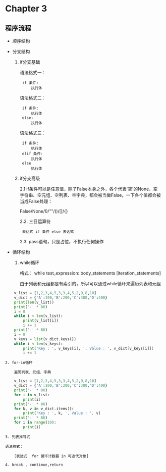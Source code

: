 # Chapter 3

## 程序流程

- 顺序结构

- 分支结构

	1. if分支基础
	
		语法格式一：
		
			if 条件:
				执行体
				
		语法格式二：
			
			if 条件:
				执行体
			else:
				执行体
				
		语法格式三：
		
			if 条件:
				执行体
			elif 条件:
				执行体
			else
				执行体
	
	2. if分支高级
	
		2.1 if条件可以是任意值，除了False本身之外，各个代表'空'的None、空字符串、空元组、空列表、空字典，都会被当做False，一下各个值都会被当成False处理：
		
		False/None/0/""/()/[]/{}
		
		2.2. 三目运算符
		
			表达式 if 条件 else 表达式
			
		2.3. pass语句，只是占位，不执行任何操作

- 循环结构

	1. while循环
	
		格式：
			while test_expression:
				body_statements
				[iteration_statements]
				
		由于列表和元组都是有索引的，所以可以通过while循环来遍历列表和元组
		
```python
	v_list = [1,2,3,4,5,3,3,4,5,2,9,8,10]
	v_dict = {'A':100,'B':200,'C':300,'D':400}
	print(len(v_list))
	print('-' * 80)
	i = 0
	while i < len(v_list):
		print(v_list[i])
		i += 1
	print('-' * 80)
	i = 0
	v_keys = list(v_dict.keys())
	while i < len(v_keys):
		print('Key : ', v_keys[i], ', Value : ', v_dict[v_keys[i]])
		i += 1
```
	
	2. for-in循环
	
		遍历列表、元组、字典
		
```python
	v_list = [1,2,3,4,5,3,3,4,5,2,9,8,10]
	v_dict = {'A':100,'B':200,'C':300,'D':400}
	print('-' * 80)
	for i in v_list:
		print(i)
	print('-' * 80)
	for k, v in v_dict.items():
		print('Key : ', k, ', Value : ', v)
	print('-' * 80)
	for i in range(10):
		print(i)
```

	3. 列表推导式
	
	语法格式：
	
		[表达式  for 循环计数器 in 可迭代对象]

	4. break , continue,return